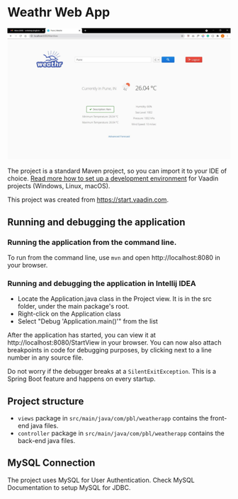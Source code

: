 # Weathr Web App

<img src="search.JPG">

The project is a standard Maven project, so you can import it to your IDE of choice. [Read more how to set up a development environment](https://vaadin.com/docs/v14/flow/installing/installing-overview.html) for Vaadin projects (Windows, Linux, macOS). 

This project was created from https://start.vaadin.com.

## Running and debugging the application

### Running the application from the command line.
To run from the command line, use `mvn` and open http://localhost:8080 in your browser.

### Running and debugging the application in Intellij IDEA
- Locate the Application.java class in the Project view. It is in the src folder, under the main package's root.
- Right-click on the Application class
- Select "Debug 'Application.main()'" from the list

After the application has started, you can view it at http://localhost:8080/StartView in your browser. 
You can now also attach breakpoints in code for debugging purposes, by clicking next to a line number in any source file.

Do not worry if the debugger breaks at a `SilentExitException`. This is a Spring Boot feature and happens on every startup.

## Project structure

- `views` package in `src/main/java/com/pbl/weatherapp` contains the front-end java files.
- `controller` package in `src/main/java/com/pbl/weatherapp` contains the back-end java files.

## MySQL Connection
The project uses MySQL for User Authentication. Check MySQL Documentation to setup MySQL for JDBC.
